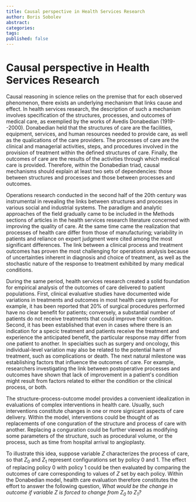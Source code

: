 ```yaml
---
title: Causal perspective in Health Services Research
author: Boris Sobolev
abstract: 
categories:
tags:
published: false
---
```


# Causal perspective in Health Services Research

Causal reasoning in science relies on the premise that for each observed phenomenon, there exists an underlying mechanism that links cause and effect. In health services research, the description of such a mechanism involves specification of the structures, processes, and outcomes of medical care, as exemplied by the works of Avedis Donabedian (1919--2000). Donabedian held that the structures of care are the facilities, equipment, services, and human resources needed to provide care, as well as the qualications of the care providers. The processes of care are the clinical and managerial activities, steps, and procedures involved in the provision of treatment within the defined structures of care. Finally, the outcomes of care are the results of the activities through which medical care is provided. Therefore, within the Donabedian triad, causal mechanisms should explain at least two sets of dependencies: those between structures and processes and those between processes and outcomes.

Operations research conducted in the second half of the 20th century was instrumental in revealing the links between structures and processes in various social and industrial systems. The paradigm and analytic approaches of the field gradually came to be included in the Methods sections of articles in the health services research literature concerned with improving the quality of care. At the same time came the realization that processes of health care differ from those of manufacturing; variability in patients and reliance on expert judgment were cited among the most significant differences. The link between a clinical process and treatment outcomes has proven the most challenging for operations analysis because of uncertainties inherent in diagnosis and choice of treatment, as well as the stochastic nature of the response to treatment exhibited by many medical conditions.

During the same period, health services research created a solid foundation for empirical analysis of the outcomes of care delivered to patient populations. First, clinical evaluative studies have documented wide variations in treatments and outcomes in most health care systems. For example, it has been reported that 20% of surgical procedures performed have no clear benefit for patients; conversely, a substantial number of patients do not receive treatments that could improve their condition. Second, it has been established that even in cases where there is an indication for a specic treatment and patients receive the treatment and experience the anticipated benefit, the particular response may differ from one patient to another. In specialties such as surgery and oncology, this individual-level variation may also be related to the potential harm of treatment, such as complications or death. The next natural milestone was establishing factors that influence the outcomes of care. For example, researchers investigating the link between postoperative processes and outcomes have shown that lack of improvement in a patient's condition might result from factors related to either the condition or the clinical process, or both.

The structure-process-outcome model provides a convenient idealization in evaluations of complex interventions in health care. Usually, such interventions constitute changes in one or more signicant aspects of care delivery. Within the model, interventions could be thought of as replacements of one conguration of the structure and process of care with another. Replacing a conguration could be further viewed as modifying some parameters of the structure, such as procedural volume, or the process, such as time from hospital arrival to angioplasty.

To illustrate this idea, suppose variable $Z$ characterizes the process of care, so that $Z_0$ and $Z_1$ represent configurations set by policy 0 and 1. The effect of replacing policy 0 with policy 1 could be then evaluated by comparing the outcomes of care corresponding to values of $Z$ set by each policy. Within the Donabedian model, health care evaluation therefore constitutes the effort to answer the following question, _What would be the change in outcome if variable $Z$ is forced to change from $Z_0$ to $Z_1$?_